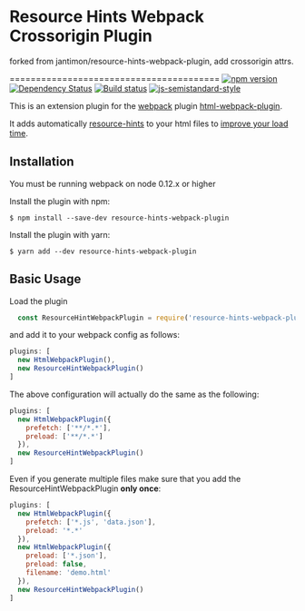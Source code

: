 Resource Hints Webpack Crossorigin Plugin
========================================

forked from jantimon/resource-hints-webpack-plugin, add crossorigin attrs.


========================================
[![npm version](https://badge.fury.io/js/resource-hints-webpack-plugin.svg)](http://badge.fury.io/js/resource-hints-webpack-plugin) [![Dependency Status](https://david-dm.org/jantimon/resource-hints-webpack-plugin.svg)](https://david-dm.org/jantimon/resource-hints-webpack-plugin) [![Build status](https://travis-ci.org/jantimon/resource-hints-webpack-plugin.svg)](https://travis-ci.org/jantimon/resource-hints-webpack-plugin) [![js-semistandard-style](https://img.shields.io/badge/code%20style-semistandard-brightgreen.svg?style=flat-square)](https://github.com/Flet/semistandard)

This is an extension plugin for the [webpack](http://webpack.github.io) plugin [html-webpack-plugin](https://github.com/ampedandwired/html-webpack-plugin).

It adds automatically [resource-hints](https://www.w3.org/TR/resource-hints/) to your html files to [improve your load time](https://hackernoon.com/10-things-i-learned-making-the-fastest-site-in-the-world-18a0e1cdf4a7#.ejrj8kvk9).

Installation
------------
You must be running webpack on node 0.12.x or higher

Install the plugin with npm:
```shell
$ npm install --save-dev resource-hints-webpack-plugin
```

Install the plugin with yarn:
```shell
$ yarn add --dev resource-hints-webpack-plugin
```

Basic Usage
-----------
Load the plugin

```javascript
  const ResourceHintWebpackPlugin = require('resource-hints-webpack-plugin');
```

and add it to your webpack config as follows:

```javascript
plugins: [
  new HtmlWebpackPlugin(),
  new ResourceHintWebpackPlugin()
]  
```
The above configuration will actually do the same as the following:

```javascript
plugins: [
  new HtmlWebpackPlugin({
    prefetch: ['**/*.*'],
    preload: ['**/*.*']
  }),
  new ResourceHintWebpackPlugin()
]  
```

Even if you generate multiple files make sure that you add the ResourceHintWebpackPlugin **only once**:

```javascript
plugins: [
  new HtmlWebpackPlugin({
    prefetch: ['*.js', 'data.json'],
    preload: '*.*'
  }),
  new HtmlWebpackPlugin({
    preload: ['*.json'],
    preload: false,
    filename: 'demo.html'
  }),
  new ResourceHintWebpackPlugin()
]  
```
